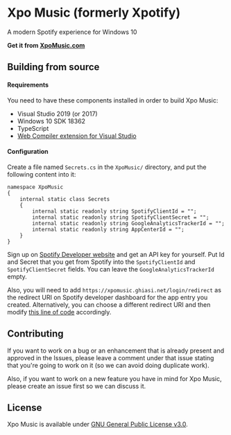 # Xpo Music (formerly Xpotify)
A modern Spotify experience for Windows 10

**Get it from [XpoMusic.com](https://xpomusic.com/)**

## Building from source

#### Requirements

You need to have these components installed in order to build Xpo Music:

* Visual Studio 2019 (or 2017)
* Windows 10 SDK 18362
* TypeScript
* [Web Compiler extension for Visual Studio](https://marketplace.visualstudio.com/items?itemName=MadsKristensen.WebCompiler)

#### Configuration

Create a file named `Secrets.cs` in the `XpoMusic/` directory, and put the following content into it:

    namespace XpoMusic
    {
        internal static class Secrets
        {
            internal static readonly string SpotifyClientId = "";
            internal static readonly string SpotifyClientSecret = "";
            internal static readonly string GoogleAnalyticsTrackerId = "";
            internal static readonly string AppCenterId = "";
        }
    }

Sign up on [Spotify Developer website](https://developer.spotify.com/) and get an API key for yourself. Put Id and Secret that you get from Spotify into the `SpotifyClientId` and `SpotifyClientSecret` fields. You can leave the `GoogleAnalyticsTrackerId` empty.

Also, you will need to add `https://xpomusic.ghiasi.net/login/redirect` as the redirect URI on Spotify developer dashboard for the app entry you created. Alternatively, you can choose a different redirect URI and then modify [this line of code](https://github.com/MahdiGhiasi/Xpotify/blob/7e003b9879104a5b8b771f48475feca92155de8a/Xpotify/SpotifyApi/Authorization.cs#L18) accordingly.

## Contributing

If you want to work on a bug or an enhancement that is already present and approved in the Issues, please leave a comment under that issue stating that you're going to work on it (so we can avoid doing duplicate work).

Also, if you want to work on a new feature you have in mind for Xpo Music, please create an issue first so we can discuss it.

## License

Xpo Music is available under [GNU General Public License v3.0](https://github.com/MahdiGhiasi/Xpotify/blob/master/LICENSE.md).
